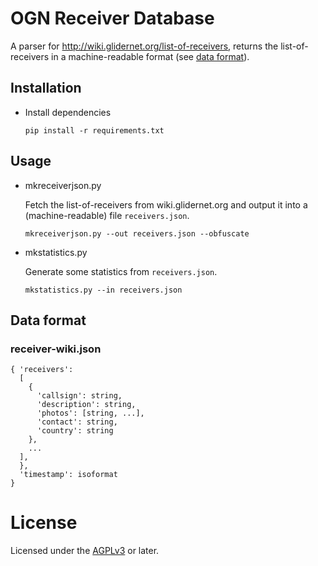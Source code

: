 # OGN Receiver Database

A parser for <http://wiki.glidernet.org/list-of-receivers>,
returns the list-of-receivers in a machine-readable format (see [data format](#data-format)).

## Installation

- Install dependencies

  ```
  pip install -r requirements.txt
  ```

## Usage

- mkreceiverjson.py

  Fetch the list-of-receivers from wiki.glidernet.org and output it
  into a (machine-readable) file `receivers.json`.

  ```
  mkreceiverjson.py --out receivers.json --obfuscate
  ```

- mkstatistics.py

  Generate some statistics from `receivers.json`.

  ```
  mkstatistics.py --in receivers.json
  ```

## Data format

### receiver-wiki.json

```
{ 'receivers':
  [
    {
      'callsign': string,
      'description': string,
      'photos': [string, ...],
      'contact': string,
      'country': string
    },
    ...
  ],
  },
  'timestamp': isoformat
}
```

# License

Licensed under the [AGPLv3](LICENSE) or later.
